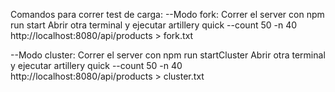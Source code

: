 Comandos para correr test de carga:
--Modo fork:
Correr el server con npm run start
Abrir otra terminal y ejecutar artillery quick --count 50 -n 40 http://localhost:8080/api/products > fork.txt

--Modo cluster:
Correr el server con npm run startCluster
Abrir otra terminal y ejecutar artillery quick --count 50 -n 40 http://localhost:8080/api/products > cluster.txt